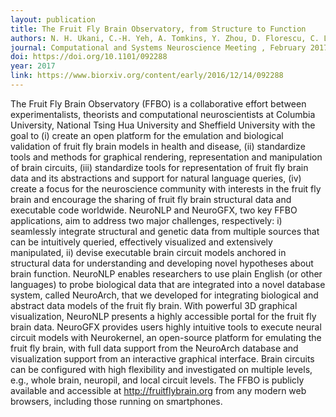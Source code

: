 ```yaml
---
layout: publication
title: The Fruit Fly Brain Observatory, from Structure to Function
authors: N. H. Ukani, C.-H. Yeh, A. Tomkins, Y. Zhou, D. Florescu, C. L. Ortiz, Y.-C. Huang, C.-T. Wang, P. Richmond, C.-C. Lo, D. Coca, A.-S. Chiang, and A. A. Lazar⋅
journal: Computational and Systems Neuroscience Meeting , February 2017 , Salt Lake City, UT
doi: https://doi.org/10.1101/092288
year: 2017
link: https://www.biorxiv.org/content/early/2016/12/14/092288
---
```


The Fruit Fly Brain Observatory (FFBO) is a collaborative effort between experimentalists, theorists and computational neuroscientists at Columbia University, National Tsing Hua University and Sheffield University with the goal to (i) create an open platform for the emulation and biological validation of fruit fly brain models in health and disease, (ii) standardize tools and methods for graphical rendering, representation and manipulation of brain circuits, (iii) standardize tools for representation of fruit fly brain data and its abstractions and support for natural language queries, (iv) create a focus for the neuroscience community with interests in the fruit fly brain and encourage the sharing of fruit fly brain structural data and executable code worldwide. NeuroNLP and NeuroGFX, two key FFBO applications, aim to address two major challenges, respectively: i) seamlessly integrate structural and genetic data from multiple sources that can be intuitively queried, effectively visualized and extensively manipulated, ii) devise executable brain circuit models anchored in structural data for understanding and developing novel hypotheses about brain function. NeuroNLP enables researchers to use plain English (or other languages) to probe biological data that are integrated into a novel database system, called NeuroArch, that we developed for integrating biological and abstract data models of the fruit fly brain. With powerful 3D graphical visualization, NeuroNLP presents a highly accessible portal for the fruit fly brain data. NeuroGFX provides users highly intuitive tools to execute neural circuit models with Neurokernel, an open-source platform for emulating the fruit fly brain, with full data support from the NeuroArch database and visualization support from an interactive graphical interface. Brain circuits can be configured with high flexibility and investigated on multiple levels, e.g., whole brain, neuropil, and local circuit levels. The FFBO is publicly available and accessible at http://fruitflybrain.org from any modern web browsers, including those running on smartphones.
